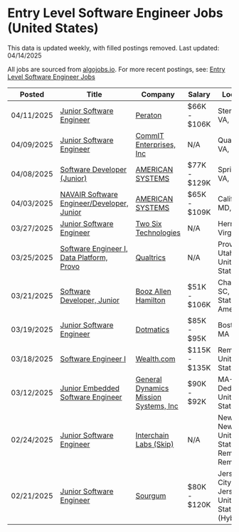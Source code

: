 # Entry Level Software Engineer Jobs (United States)

This data is updated weekly, with filled postings removed. Last updated: 04/14/2025

All jobs are sourced from [algojobs.io](https://algojobs.io/). For more recent postings, see: [Entry Level Software Engineer Jobs](https://algojobs.io/new-grad-swe)

| Posted | Title | Company | Salary | Location |
| --- | --- | --- | --- | --- |
| 04/11/2025 | [Junior Software Engineer](https://algojobs.io/jobs/3774074) | [Peraton](https://algojobs.io/company/peraton/) | $66K - $106K | Sterling, VA, US |
| 04/09/2025 | [Junior Software Engineer](https://algojobs.io/jobs/3750250) | [CommIT Enterprises, Inc](https://algojobs.io/company/commitent/) | N/A | Quantico, VA, US |
| 04/08/2025 | [Software Developer (Junior)](https://algojobs.io/jobs/3732619) | [AMERICAN SYSTEMS](https://algojobs.io/company/americansystems/) | $77K - $129K | Springfield, VA, US |
| 04/03/2025 | [NAVAIR Software Engineer/Developer, Junior](https://algojobs.io/jobs/3694668) | [AMERICAN SYSTEMS](https://algojobs.io/company/americansystems/) | $65K - $109K | California, MD, US |
| 03/27/2025 | [Junior Software Engineer](https://algojobs.io/jobs/3612452) | [Two Six Technologies](https://algojobs.io/company/twosixtechnologies/) | N/A | Herndon, Virginia |
| 03/25/2025 | [Software Engineer I, Data Platform, Provo](https://algojobs.io/jobs/3583136) | [Qualtrics](https://algojobs.io/company/qualtrics/) | N/A | Provo, Utah, United States |
| 03/21/2025 | [Software Developer, Junior](https://algojobs.io/jobs/3558170) | [Booz Allen Hamilton](https://algojobs.io/company/bah/) | $51K - $106K | Charleston, SC, United States of America |
| 03/19/2025 | [Junior Software Engineer](https://algojobs.io/jobs/3526332) | [Dotmatics](https://algojobs.io/company/dotmatics/) | $85K - $95K | Boston, MA |
| 03/18/2025 | [Software Engineer I](https://algojobs.io/jobs/3508845) | [Wealth.com](https://algojobs.io/company/wealthfinancialtechnologies/) | $115K - $135K | Remote, United States |
| 03/12/2025 | [Junior Embedded Software Engineer](https://algojobs.io/jobs/3461546) | [General Dynamics Mission Systems, Inc](https://algojobs.io/company/gdms/) | $90K - $92K | MA-Dedham, United States |
| 02/24/2025 | [Junior Software Engineer](https://algojobs.io/jobs/3294041) | [Interchain Labs (Skip)](https://algojobs.io/company/interchain/) | N/A | New York, New York, United States, Remote, Remote |
| 02/21/2025 | [Junior Software Engineer](https://algojobs.io/jobs/3227647) | [Sourgum](https://algojobs.io/company/sourgum/) | $80K - $120K | Jersey City, New Jersey, United States (Hybrid) |